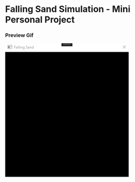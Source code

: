 # Falling Sand Simulation - Mini Personal Project

### Preview Gif
![](https://github.com/Milan-Stevanovic/Falling-Sand/blob/master/FallingSand.gif)
